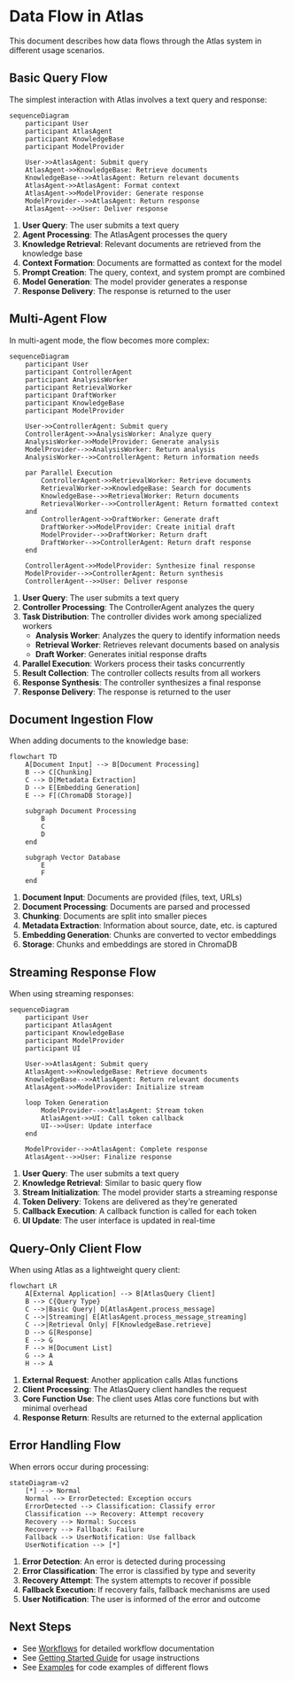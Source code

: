 # Data Flow in Atlas

This document describes how data flows through the Atlas system in different usage scenarios.

## Basic Query Flow

The simplest interaction with Atlas involves a text query and response:

```mermaid
sequenceDiagram
    participant User
    participant AtlasAgent
    participant KnowledgeBase
    participant ModelProvider

    User->>AtlasAgent: Submit query
    AtlasAgent->>KnowledgeBase: Retrieve documents
    KnowledgeBase-->>AtlasAgent: Return relevant documents
    AtlasAgent->>AtlasAgent: Format context
    AtlasAgent->>ModelProvider: Generate response
    ModelProvider-->>AtlasAgent: Return response
    AtlasAgent-->>User: Deliver response
```

1. **User Query**: The user submits a text query
2. **Agent Processing**: The AtlasAgent processes the query
3. **Knowledge Retrieval**: Relevant documents are retrieved from the knowledge base
4. **Context Formation**: Documents are formatted as context for the model
5. **Prompt Creation**: The query, context, and system prompt are combined
6. **Model Generation**: The model provider generates a response
7. **Response Delivery**: The response is returned to the user

## Multi-Agent Flow

In multi-agent mode, the flow becomes more complex:

```mermaid
sequenceDiagram
    participant User
    participant ControllerAgent
    participant AnalysisWorker
    participant RetrievalWorker
    participant DraftWorker
    participant KnowledgeBase
    participant ModelProvider

    User->>ControllerAgent: Submit query
    ControllerAgent->>AnalysisWorker: Analyze query
    AnalysisWorker->>ModelProvider: Generate analysis
    ModelProvider-->>AnalysisWorker: Return analysis
    AnalysisWorker-->>ControllerAgent: Return information needs

    par Parallel Execution
        ControllerAgent->>RetrievalWorker: Retrieve documents
        RetrievalWorker->>KnowledgeBase: Search for documents
        KnowledgeBase-->>RetrievalWorker: Return documents
        RetrievalWorker-->>ControllerAgent: Return formatted context
    and
        ControllerAgent->>DraftWorker: Generate draft
        DraftWorker->>ModelProvider: Create initial draft
        ModelProvider-->>DraftWorker: Return draft
        DraftWorker-->>ControllerAgent: Return draft response
    end

    ControllerAgent->>ModelProvider: Synthesize final response
    ModelProvider-->>ControllerAgent: Return synthesis
    ControllerAgent-->>User: Deliver response
```

1. **User Query**: The user submits a text query
2. **Controller Processing**: The ControllerAgent analyzes the query
3. **Task Distribution**: The controller divides work among specialized workers
   - **Analysis Worker**: Analyzes the query to identify information needs
   - **Retrieval Worker**: Retrieves relevant documents based on analysis
   - **Draft Worker**: Generates initial response drafts
4. **Parallel Execution**: Workers process their tasks concurrently
5. **Result Collection**: The controller collects results from all workers
6. **Response Synthesis**: The controller synthesizes a final response
7. **Response Delivery**: The response is returned to the user

## Document Ingestion Flow

When adding documents to the knowledge base:

```mermaid
flowchart TD
    A[Document Input] --> B[Document Processing]
    B --> C[Chunking]
    C --> D[Metadata Extraction]
    D --> E[Embedding Generation]
    E --> F[(ChromaDB Storage)]

    subgraph Document Processing
        B
        C
        D
    end

    subgraph Vector Database
        E
        F
    end
```

1. **Document Input**: Documents are provided (files, text, URLs)
2. **Document Processing**: Documents are parsed and processed
3. **Chunking**: Documents are split into smaller pieces
4. **Metadata Extraction**: Information about source, date, etc. is captured
5. **Embedding Generation**: Chunks are converted to vector embeddings
6. **Storage**: Chunks and embeddings are stored in ChromaDB

## Streaming Response Flow

When using streaming responses:

```mermaid
sequenceDiagram
    participant User
    participant AtlasAgent
    participant KnowledgeBase
    participant ModelProvider
    participant UI

    User->>AtlasAgent: Submit query
    AtlasAgent->>KnowledgeBase: Retrieve documents
    KnowledgeBase-->>AtlasAgent: Return relevant documents
    AtlasAgent->>ModelProvider: Initialize stream

    loop Token Generation
        ModelProvider-->>AtlasAgent: Stream token
        AtlasAgent->>UI: Call token callback
        UI-->>User: Update interface
    end

    ModelProvider-->>AtlasAgent: Complete response
    AtlasAgent-->>User: Finalize response
```

1. **User Query**: The user submits a text query
2. **Knowledge Retrieval**: Similar to basic query flow
3. **Stream Initialization**: The model provider starts a streaming response
4. **Token Delivery**: Tokens are delivered as they're generated
5. **Callback Execution**: A callback function is called for each token
6. **UI Update**: The user interface is updated in real-time

## Query-Only Client Flow

When using Atlas as a lightweight query client:

```mermaid
flowchart LR
    A[External Application] --> B[AtlasQuery Client]
    B --> C{Query Type}
    C -->|Basic Query| D[AtlasAgent.process_message]
    C -->|Streaming| E[AtlasAgent.process_message_streaming]
    C -->|Retrieval Only| F[KnowledgeBase.retrieve]
    D --> G[Response]
    E --> G
    F --> H[Document List]
    G --> A
    H --> A
```

1. **External Request**: Another application calls Atlas functions
2. **Client Processing**: The AtlasQuery client handles the request
3. **Core Function Use**: The client uses Atlas core functions but with minimal overhead
4. **Response Return**: Results are returned to the external application

## Error Handling Flow

When errors occur during processing:

```mermaid
stateDiagram-v2
    [*] --> Normal
    Normal --> ErrorDetected: Exception occurs
    ErrorDetected --> Classification: Classify error
    Classification --> Recovery: Attempt recovery
    Recovery --> Normal: Success
    Recovery --> Fallback: Failure
    Fallback --> UserNotification: Use fallback
    UserNotification --> [*]
```

1. **Error Detection**: An error is detected during processing
2. **Error Classification**: The error is classified by type and severity
3. **Recovery Attempt**: The system attempts to recover if possible
4. **Fallback Execution**: If recovery fails, fallback mechanisms are used
5. **User Notification**: The user is informed of the error and outcome

## Next Steps

- See [Workflows](../workflows/query.md) for detailed workflow documentation
- See [Getting Started Guide](../guides/getting_started.md) for usage instructions
- See [Examples](../guides/examples/) for code examples of different flows
